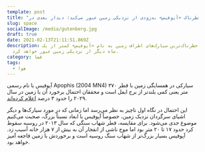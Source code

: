```yaml
---
template: post
title: "سیارک خطرناک «آپوفیس» به‌زودی از نزدیکی زمین عبور می‌کند: دیدار بعدی در "
slug: space
socialImage: /media/gutenberg.jpg
draft: true
date: 2021-02-13T21:11:51.869Z
description: یکی از خطرناک‌ترین سیارک‌های اطراف زمین به نام «آپوفیس» کمتر از یک
  ماه دیگر از نزدیکی زمین عبور خواهد کرد.
category: فضا
tags:
  - هوا
---
```

آپوفیس با نام رسمی Apophis (2004 MN4) سیارکی در همسایگی زمین با قطر ۳۷۰ متر یعنی کمی بلندتر از برج ایفل است و محققان احتمال برخورد آن با زمین در سال ۲۰۲۹ را حدود ۳ درصد [اعلام کرده‌اند](https://www.cnet.com/news/apophis-the-most-intimidating-asteroid-around-is-coming-in-for-a-visit/).

این احتمال در نگاه اول ناچیز به نظر می‌رسد اما زمانی که در مورد سیارک‌ها و دیگر اشیای سرگردان نزدیک زمین، خصوصاً آپوفیس با ابعاد نسبتاً بزرگ، صحبت می‌کنیم موضوع جدی می‌شود. برای مقایسه، قطر شهاب سنگی که سال ۲۰۱۳ در روسیه سقوط کرد حدود ۱۷ تا ۲۰ متر بود اما موج ناشی از انفجار آن به بیش از ۷ هزار خانه آسیب زد. آپوفیس بسیار بزرگ‌تر از شهاب سنگ روسیه است و برخوردش با زمین فاجعه آمیز خواهد بود.